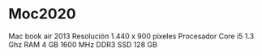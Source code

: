 # Moc2020
Mac book air 2013
Resolución	1.440 x 900 píxeles
Procesador	Core i5 1.3 Ghz
RAM	4 GB 1600 MHz DDR3
SSD	128 GB
